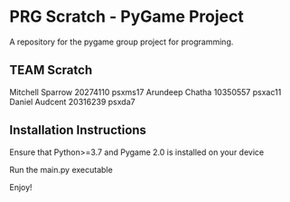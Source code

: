 # PRG Scratch - PyGame Project
A repository for the pygame group project for programming.

## TEAM Scratch

Mitchell Sparrow        20274110    psxms17
Arundeep Chatha 	    10350557	psxac11
Daniel Audcent		    20316239	psxda7 


## Installation Instructions

Ensure that Python>=3.7 and Pygame 2.0 is installed on your device

Run the main.py executable

Enjoy!



